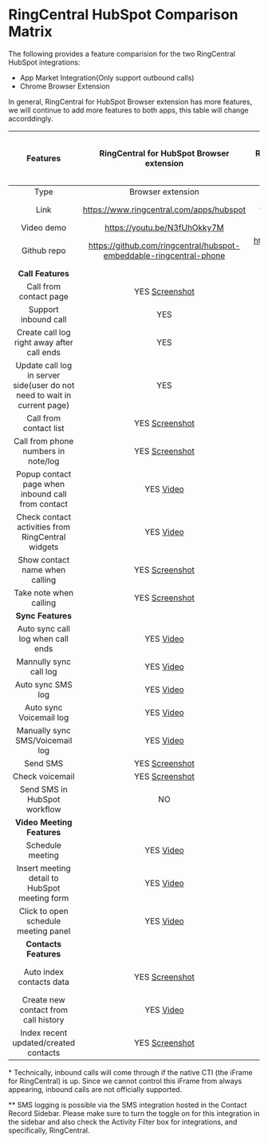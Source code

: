 # RingCentral HubSpot Comparison Matrix

The following provides a feature comparision for the two RingCentral HubSpot integrations:

* App Market Integration(Only support outbound calls)
* Chrome Browser Extension

In general, RingCentral for HubSpot Browser extension has more features, we will continue to add more features to both apps, this table will change accorddingly.

| Features       | RingCentral for HubSpot Browser extension            |  RingCentral for HubSpot in HubSpot app market(native app) | Is it can be done in native app | Is it can be done in Chrome extension
:---------------:|:----------------------------------------------------:|:-----------------------------------------------:|:-----------------------------------------------:|:-----------------------------------------------:
Type | Browser extension | HubSpot app
Link | https://www.ringcentral.com/apps/hubspot | https://www.ringcentral.com/apps/call-with-ringcentral-for-hubspot | - | -
Video demo | https://youtu.be/N3fUhOkky7M | https://youtu.be/wOQ7-t4o0Qo | - | -
Github repo | https://github.com/ringcentral/hubspot-embeddable-ringcentral-phone | https://github.com/ringcentral/ringcentral-integration-for-hubspot (for issue tracking only, no code) | - | -
 | **Call Features** | 
Call from contact page | YES [Screenshot](screenshots/hs-click-to-call-min.png) | YES [Screenshot](screenshots/hsi-click-2-call-min.png) | YES | YES
Support inbound call | YES | NO | PARTIALLY\* | YES
Create call log right away after call ends | YES | YES | YES | YES
Update call log in server side(user do not need to wait in current page) | YES | NO | YES | YES
Call from contact list | YES [Screenshot](screenshots/hs-call-from-contact-list-min.png) | NO | NO | YES
Call from phone numbers in note/log | YES [Screenshot](screenshots/hs-call-from-call-log-min.png) | NO | NO | YES
Popup contact page when inbound call from contact | YES [Video](https://youtu.be/N3fUhOkky7M?t=298) | NO | NO | YES
Check contact activities from RingCentral widgets | YES [Video](https://youtu.be/N3fUhOkky7M?t=76) | NO | NO | YES
Show contact name when calling | YES [Screenshot](screenshots/hs-show-name-min.png) | YES [Screenshot](screenshots/hsi-show-name-min.png) | YES | YES
Take note when calling | YES [Screenshot](screenshots/hs-show-name-min.png) | YES [Screenshot](screenshots/hsi-show-name-min.png) | YES | YES
 | **Sync Features** |
Auto sync call log when call ends | YES [Video](https://youtu.be/N3fUhOkky7M) | YES [Video](https://youtu.be/oZngYfBMOLc) | YES | YES
Mannully sync call log | YES [Video](https://youtu.be/N3fUhOkky7M) | NO | YES | YES
Auto sync SMS log | YES [Video](https://youtu.be/N3fUhOkky7M) | YES | YES\*\* | YES
Auto sync Voicemail log | YES [Video](https://youtu.be/N3fUhOkky7M) | NO | NO | YES
Manually sync SMS/Voicemail log | YES [Video](https://youtu.be/N3fUhOkky7M) | NO | YES | YES
Send SMS | YES [Screenshot](screenshots/hs-sms-min.png) | YES [Screenshot](screenshots/hsi-send-sms-min.png) | YES | YES
Check voicemail | YES [Screenshot](screenshots/hs-check-vm-min.png) | YES [Screenshot](screenshots/hsi-check-vm-min.png) | YES | YES
Send SMS in HubSpot workflow | NO | YES | YES | NO
 | **Video Meeting Features** |
Schedule meeting | YES [Video](https://youtu.be/N3fUhOkky7M) | YES [Screenshot](screenshots/hsi-rcv-min.png) | YES | YES
Insert meeting detail to HubSpot meeting form | YES [Video](https://youtu.be/2T5F9Y-x63E?t=364) | NO [WIP](https://youtu.be/SQknT_A7jA0) | YES | YES
Click to open schedule meeting panel | YES [Video](https://youtu.be/N3fUhOkky7M) | NO
 | **Contacts Features** |
Auto index contacts data | YES [Screenshot](screenshots/hs-resync-contacts-min.png) | NO | YES(BUT Very large effort) | YES
Create new contact from call history | YES [Video](https://youtu.be/N3fUhOkky7M) | NO | YES | YES
Index recent updated/created contacts | YES [Screenshot](screenshots/hs-resync-contacts-min.png) | NO | YES(BUT Very large effort) | YES

\* Technically, inbound calls will come through if the native CTI (the iFrame for RingCentral) is up. Since we cannot control this iFrame from always appearing, inbound calls are not officially supported.

\*\* SMS logging is possible via the SMS integration hosted in the Contact Record Sidebar. Please make sure to turn the toggle on for this integration in the sidebar and also check the Activity Filter box for integrations, and specifically, RingCentral.
